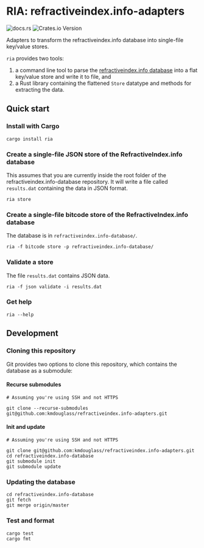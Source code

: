 # RIA: refractiveindex.info-adapters

![docs.rs](https://img.shields.io/docsrs/ria)
![Crates.io Version](https://img.shields.io/crates/v/ria)

Adapters to transform the refractiveindex.info database into single-file key/value stores.

`ria` provides two tools:

1. a command line tool to parse the [refractiveindex.info database](https://github.com/polyanskiy/refractiveindex.info-database) into a flat key/value store and write it to file, and
2. a Rust library containing the flattened `Store` datatype and methods for extracting the data.

## Quick start

### Install with Cargo

```console
cargo install ria
```

### Create a single-file JSON store of the RefractiveIndex.info database

This assumes that you are currently inside the root folder of the refractiveindex.info-database repository. It will write a file called `results.dat` containing the data in JSON format.

```console
ria store
```

### Create a single-file bitcode store of the RefractiveIndex.info database

The database is in `refractiveindex.info-database/`.

```console
ria -f bitcode store -p refractiveindex.info-database/
```

### Validate a store

The file `results.dat` contains JSON data.

```console
ria -f json validate -i results.dat
```

### Get help

```console
ria --help
```

## Development

### Cloning this repository

Git provides two options to clone this repository, which contains the database as a submodule:

#### Recurse submodules

```console
# Assuming you're using SSH and not HTTPS

git clone --recurse-submodules git@github.com:kmdouglass/refractiveindex.info-adapters.git
```

#### Init and update

```console
# Assuming you're using SSH and not HTTPS

git clone git@github.com:kmdouglass/refractiveindex.info-adapters.git
cd refractiveindex.info-database
git submodule init
git submodule update
```

### Updating the database

```console
cd refractiveindex.info-database
git fetch
git merge origin/master
```

### Test and format

```console
cargo test
cargo fmt
```
